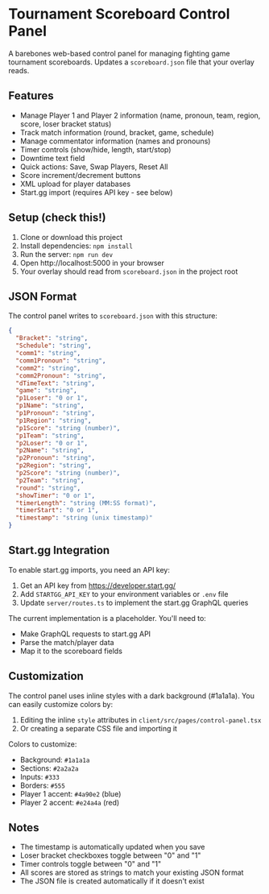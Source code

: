 # Tournament Scoreboard Control Panel

A barebones web-based control panel for managing fighting game tournament scoreboards. Updates a `scoreboard.json` file that your overlay reads.

## Features

- Manage Player 1 and Player 2 information (name, pronoun, team, region, score, loser bracket status)
- Track match information (round, bracket, game, schedule)
- Manage commentator information (names and pronouns)
- Timer controls (show/hide, length, start/stop)
- Downtime text field
- Quick actions: Save, Swap Players, Reset All
- Score increment/decrement buttons
- XML upload for player databases
- Start.gg import (requires API key - see below)

## Setup (check this!)

1. Clone or download this project
2. Install dependencies: `npm install`
3. Run the server: `npm run dev`
4. Open http://localhost:5000 in your browser
5. Your overlay should read from `scoreboard.json` in the project root

## JSON Format

The control panel writes to `scoreboard.json` with this structure:

```json
{
  "Bracket": "string",
  "Schedule": "string",
  "comm1": "string",
  "comm1Pronoun": "string",
  "comm2": "string",
  "comm2Pronoun": "string",
  "dTimeText": "string",
  "game": "string",
  "p1Loser": "0 or 1",
  "p1Name": "string",
  "p1Pronoun": "string",
  "p1Region": "string",
  "p1Score": "string (number)",
  "p1Team": "string",
  "p2Loser": "0 or 1",
  "p2Name": "string",
  "p2Pronoun": "string",
  "p2Region": "string",
  "p2Score": "string (number)",
  "p2Team": "string",
  "round": "string",
  "showTimer": "0 or 1",
  "timerLength": "string (MM:SS format)",
  "timerStart": "0 or 1",
  "timestamp": "string (unix timestamp)"
}
```

## Start.gg Integration

To enable start.gg imports, you need an API key:

1. Get an API key from https://developer.start.gg/
2. Add `STARTGG_API_KEY` to your environment variables or `.env` file
3. Update `server/routes.ts` to implement the start.gg GraphQL queries

The current implementation is a placeholder. You'll need to:
- Make GraphQL requests to start.gg API
- Parse the match/player data
- Map it to the scoreboard fields

## Customization

The control panel uses inline styles with a dark background (#1a1a1a). You can easily customize colors by:

1. Editing the inline `style` attributes in `client/src/pages/control-panel.tsx`
2. Or creating a separate CSS file and importing it

Colors to customize:
- Background: `#1a1a1a`
- Sections: `#2a2a2a`
- Inputs: `#333`
- Borders: `#555`
- Player 1 accent: `#4a90e2` (blue)
- Player 2 accent: `#e24a4a` (red)

## Notes

- The timestamp is automatically updated when you save
- Loser bracket checkboxes toggle between "0" and "1"
- Timer controls toggle between "0" and "1"
- All scores are stored as strings to match your existing JSON format
- The JSON file is created automatically if it doesn't exist
